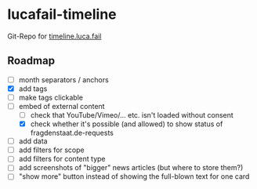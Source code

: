 # lucafail-timeline
Git-Repo for [timeline.luca.fail](https://timeline.luca.fail/)
## Roadmap
- [ ] month separators / anchors
- [x] add tags
- [ ] make tags clickable
- [ ] embed of external content
  - [ ] check that YouTube/Vimeo/... etc. isn't loaded without consent
  - [x] check whether it's possible (and allowed) to show status of fragdenstaat.de-requests
- [ ] add data
- [ ] add filters for scope
- [ ] add filters for content type
- [ ] add screenshots of "bigger" news articles (but where to store them?)
- [ ] "show more" button instead of showing the full-blown text for one card